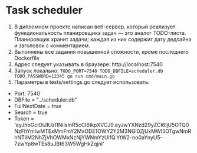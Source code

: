 # Task scheduler

1. В дипломном проекте написан веб-сервер, который реализует функциональность планировщика задач — это аналог TODO-листа. Планировщик хранит задачи; каждая из них содержит дату дедлайна и заголовок с комментарием.
2. Выполнены все задания повышенной сложности, кроме последнего Dockerfile
3. Адрес следует указывать в браузере: http://localhost:7540
4. Запуск локально: `TODO_PORT=7540 TODO_DBFILE=scheduler.db TODO_PASSWORD=12345 go run cmd/main.go`
5. Параметры в tests/settings.go следует использовать:
* Port: 7540
* DBFile = "../scheduler.db"
* FullNextDate = true
* Search = true
* Token = 'eyJhbGciOiJIUzI1NiIsInR5cCI6IkpXVCJ9.eyJwYXNzd29yZCI6IjU5OTQ0NzFhYmIwMTExMmFmY2MxODE1OWY2Y2M3NGI0ZjUxMWI5OTgwNmRhNTliM2NhZjVhOWMxNzNjYWNmYzUifQ.YtW2-no0aYnyU5-7zwYp8wTEs8uJBt63W5WgHkZqjnI'
